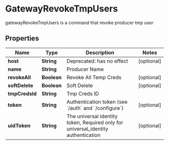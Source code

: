 

# GatewayRevokeTmpUsers

gatewayRevokeTmpUsers is a command that revoke producer tmp user
## Properties

Name | Type | Description | Notes
------------ | ------------- | ------------- | -------------
**host** | **String** | Deprecated: has no effect |  [optional]
**name** | **String** | Producer Name | 
**revokeAll** | **Boolean** | Revoke All Temp Creds |  [optional]
**softDelete** | **Boolean** | Soft Delete |  [optional]
**tmpCredsId** | **String** | Tmp Creds ID | 
**token** | **String** | Authentication token (see &#x60;/auth&#x60; and &#x60;/configure&#x60;) |  [optional]
**uidToken** | **String** | The universal identity token, Required only for universal_identity authentication |  [optional]



